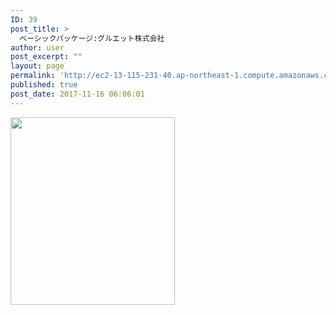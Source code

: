 ```yaml
---
ID: 39
post_title: >
  ベーシックパッケージ:グルエット株式会社
author: user
post_excerpt: ""
layout: page
permalink: 'http://ec2-13-115-231-40.ap-northeast-1.compute.amazonaws.com/ja/%e3%83%99%e3%83%bc%e3%82%b7%e3%83%83%e3%82%af%e3%83%91%e3%83%83%e3%82%b1%e3%83%bc%e3%82%b8%e3%82%b0%e3%83%ab%e3%82%a8%e3%83%83%e3%83%88%e6%a0%aa%e5%bc%8f%e4%bc%9a%e7%a4%be/'
published: true
post_date: 2017-11-16 06:06:01
---
```

<img src="http://ec2-13-115-231-40.ap-northeast-1.compute.amazonaws.com/wp-content/uploads/2017/11/29-263x300.jpg" alt="" width="263" height="300" class="alignnone size-medium wp-image-40" />